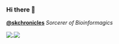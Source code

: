 ### Hi there 👋

[**@skchronicles**](https://github.com/skchronicles) _Sorcerer of Bioinformagics_

<a href="https://github.com/skchronicles">
  <img align="center" src="https://github-readme-stats.vercel.app/api?username=skchronicles&theme=radical&show_icons=true&count_private=true&custom_title=GitHub%20Stats&theme=default&hide_border=true" />
</a>
<a href="https://github.com/skchronicles">
  <img align="center" src="https://github-readme-stats.vercel.app/api/top-langs/?username=skchronicles&langs_count=8&layout=compact&hide=Roff&theme=default&hide_border=true" />
</a>  
